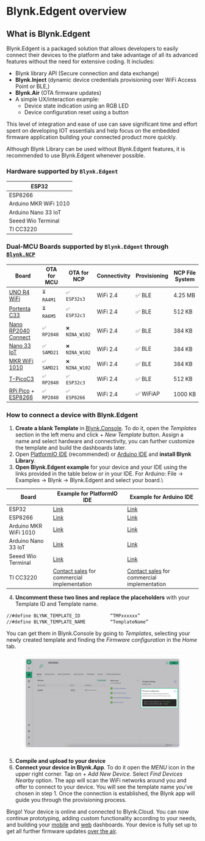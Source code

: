 # Blynk.Edgent overview

## What is Blynk.Edgent

Blynk.Edgent is a packaged solution that allows developers to easily connect their devices to the platform and take advantage of all its advanced features without the need for extensive coding. It includes:

* Blynk library API (Secure connection and data exchange)
* **Blynk.Inject** (dynamic device credentials provisioning over WiFi Access Point or BLE,)
* **Blynk.Air** (OTA firmware updates)
* A simple UX/interaction example:
  * Device state indication using an RGB LED
  * Device configuration reset using a button

This level of integration and ease of use can save significant time and effort spent on developing IOT essentials and help focus on the embedded firmware application building your connected product more quickly.&#x20;

Although Blynk Library can be used without Blynk.Edgent features, it is recommended to use Blynk.Edgent whenever possible.

### Hardware supported by `Blynk.Edgent`

| ESP32                 |
| --------------------- |
| ESP8266               |
| Arduino MKR WiFi 1010 |
| Arduino Nano 33 IoT   |
| Seeed Wio Terminal    |
| TI CC3220             |

### Dual-MCU Boards supported by `Blynk.Edgent` through [`Blynk.NCP`](../blynk.ncp/overview.md)

| Board                                                                                                                      | OTA for MCU | OTA for NCP   | Connectivity | Provisioning | NCP File System |
| -------------------------------------------------------------------------------------------------------------------------- | ----------- | ------------- | ------------ | ------------ | --------------- |
| [UNO R4 WiFi](https://store-usa.arduino.cc/products/uno-r4-wifi)                                                           | `⏳ RA4M1`   | `✅ ESP32s3`   | WiFi 2.4     | ✅ BLE        | 4.25 MB         |
| [Portenta C33](https://store-usa.arduino.cc/products/portenta-c33)                                                         | `⏳ RA6M5`   | `✅ ESP32c3`   | WiFi 2.4     | ✅ BLE        | 512 KB          |
| [Nano RP2040 Connect](https://store-usa.arduino.cc/products/arduino-nano-rp2040-connect)                                   | `✅ RP2040`  | `❌ NINA_W102` | WiFi 2.4     | ✅ BLE        | 384 KB          |
| [Nano 33 IoT](https://store-usa.arduino.cc/products/arduino-nano-33-iot)                                                   | `✅ SAMD21`  | `❌ NINA_W102` | WiFi 2.4     | ✅ BLE        | 384 KB          |
| [MKR WiFi 1010](https://store-usa.arduino.cc/products/arduino-mkr-wifi-1010)                                               | `✅ SAMD21`  | `❌ NINA_W102` | WiFi 2.4     | ✅ BLE        | 384 KB          |
| [T-PicoC3](https://www.lilygo.cc/products/lilygo%C2%AE-t-picoc3-esp32-c3-rp2040-1-14-inch-lcd-st7789v)                     | `✅ RP2040`  | `✅ ESP32c3`   | WiFi 2.4     | ✅ BLE        | 512 KB          |
| [RPi Pico](https://www.raspberrypi.com/products/raspberry-pi-pico) + [ESP8266](https://www.waveshare.com/pico-esp8266.htm) | `✅ RP2040`  | `✅ ESP8266`   | WiFi 2.4     | ✅ WiFiAP     | 1000 KB         |

### How to connect a device with Blynk.Edgent

1. **Create a blank Template** in [Blynk.Console](https://blynk.cloud/). To do it, open the _Templates_ section in the left menu and click + _New Template_ button. Assign a name and select hardware and connectivity, you can further customize the template and build the dashboards later.
2. Open [PlatformIO IDE](../blynk-library-firmware-api/installation/install-blynk-library-for-platformio.org.md) (recommended) or [Arduino IDE](../blynk-library-firmware-api/installation/install-blynk-library-in-arduino-ide.md) and **install Blynk Library**.
3. **Open Blynk.Edgent example** for your device and your IDE using the links provided in the table below or in your IDE. For Arduino: File -> Examples -> Blynk -> Blynk.Edgent and select your board.\


| Board                 | Example for PlatformIO IDE                                                                  | Example for Arduino IDE                                                                                  |
| --------------------- | ------------------------------------------------------------------------------------------- | -------------------------------------------------------------------------------------------------------- |
| ESP32                 | [Link](https://github.com/blynkkk/edgent-examples-pio/tree/main/PIO\_Edgent\_ESP32)         | [Link](https://github.com/blynkkk/blynk-library/tree/master/examples/Blynk.Edgent/Edgent\_ESP32)         |
| ESP8266               | [Link](https://github.com/blynkkk/edgent-examples-pio/tree/main/PIO\_Edgent\_ESP8266)       | [Link](https://github.com/blynkkk/blynk-library/tree/master/examples/Blynk.Edgent/Edgent\_ESP8266)       |
| Arduino MKR WiFi 1010 | [Link](https://github.com/blynkkk/edgent-examples-pio/tree/main/PIO\_Edgent\_MKR1010)       | [Link](https://github.com/blynkkk/blynk-library/tree/master/examples/Blynk.Edgent/Edgent\_MKR1010)       |
| Arduino Nano 33 IoT   | [Link](https://github.com/blynkkk/edgent-examples-pio/tree/main/PIO\_Edgent\_MKR1010)       | [Link](https://github.com/blynkkk/blynk-library/tree/master/examples/Blynk.Edgent/Edgent\_MKR1010)       |
| Seeed Wio Terminal    | [Link](https://github.com/blynkkk/edgent-examples-pio/tree/main/PIO\_Edgent\_Wio\_Terminal) | [Link](https://github.com/blynkkk/blynk-library/tree/master/examples/Blynk.Edgent/Edgent\_Wio\_Terminal) |
| TI CC3220             | [Contact sales](https://blynk.io/contact-us-business) for commercial implementation         | [Contact sales](https://blynk.io/contact-us-business) for commercial implementation                      |

4. **Uncomment these two lines and replace the placeholders** with your Template ID and Template name.

```
//#define BLYNK_TEMPLATE_ID           “TMPxxxxxx”
//#define BLYNK_TEMPLATE_NAME         “TemplateName”
```

You can get them in Blynk.Console by going to _Templates_, selecting your newly created template and finding the _Firmware configuration_ in the _Home_ tab.

<figure><img src="../.gitbook/assets/firmwareconfig 2.png" alt=""><figcaption></figcaption></figure>

5. **Compile and upload to your device**
6. **Connect your device in Blynk.App**. To do it open the _MENU_ icon in the upper right corner. Tap on + _Add New Device_. Select _Find Devices Nearby_ option. The app will scan the WiFi networks around you and offer to connect to your device. You will see the template name you’ve chosen in step 1. Once the connection is established, the Blynk app will guide you through the provisioning process.

Bingo! Your device is online and connected to Blynk.Cloud. You can now continue prototyping, adding custom functionality according to your needs, and building your [mobile](../blynk.apps/constructor.md) and [web](../blynk.console/templates/dashboard/) dashboards. Your device is fully set up to get all further firmware updates [over the air](updating-devices-firmwares-ota.md).
